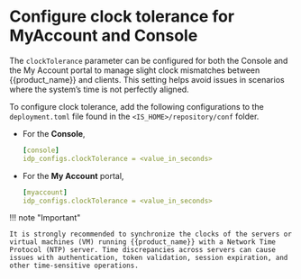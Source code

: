 # Configure clock tolerance for MyAccount and Console

The `clockTolerance` parameter can be configured for both the Console and the My Account portal to manage slight clock mismatches between {{product_name}} and clients. This setting helps avoid issues in scenarios where the system’s time is not perfectly aligned.

To configure clock tolerance, add the following configurations to the `deployment.toml` file found in the `<IS_HOME>/repository/conf` folder.

- For the **Console**,

    ```yaml
    [console]
    idp_configs.clockTolerance = <value_in_seconds>
    ```

- For the **My Account** portal,

    ```yaml
    [myaccount]
    idp_configs.clockTolerance = <value_in_seconds>
    ```

!!! note "Important"
    
    It is strongly recommended to synchronize the clocks of the servers or virtual machines (VM) running {{product_name}} with a Network Time Protocol (NTP) server. Time discrepancies across servers can cause issues with authentication, token validation, session expiration, and other time-sensitive operations.